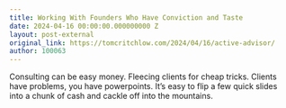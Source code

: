 ```yaml
---
title: Working With Founders Who Have Conviction and Taste
date: 2024-04-16 00:00:00.000000000 Z
layout: post-external
original_link: https://tomcritchlow.com/2024/04/16/active-advisor/
author: 100063
---
```


Consulting can be easy money. Fleecing clients for cheap tricks. Clients have problems, you have powerpoints. It’s easy to flip a few quick slides into a chunk of cash and cackle off into the mountains.

